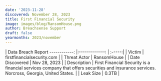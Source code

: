 ```yaml
---
date: '2023-11-28'
discovered: November 28, 2023
title: First Financial Security
image: images/blog/RansomHouse.png
author: Breachsense Support
draft: false
yearmonths: 2023/november
---
```



| Data Breach Report
------------:     |:-------------:    | :-----:|
| Victim      | firstfinancialsecurity.com      | 
| Threat Actor      | RansomHouse      | 
| Date Discovered      | Nov 28, 2023      | 
| Description      | First Financial Security is a financial services company that offers securities and insurance services. Norcross, Georgia, United States.      | 
| Leak Size      | 0.3TB      | 

